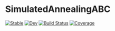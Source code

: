# SimulatedAnnealingABC

[![Stable](https://img.shields.io/badge/docs-stable-blue.svg)](https://scheidan.github.io/SimulatedAnnealingABC.jl/stable/)
[![Dev](https://img.shields.io/badge/docs-dev-blue.svg)](https://scheidan.github.io/SimulatedAnnealingABC.jl/dev/)
[![Build Status](https://github.com/scheidan/SimulatedAnnealingABC.jl/actions/workflows/CI.yml/badge.svg?branch=main)](https://github.com/scheidan/SimulatedAnnealingABC.jl/actions/workflows/CI.yml?query=branch%3Amain)
[![Coverage](https://codecov.io/gh/scheidan/SimulatedAnnealingABC.jl/branch/main/graph/badge.svg)](https://codecov.io/gh/scheidan/SimulatedAnnealingABC.jl)
